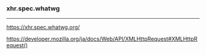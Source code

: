 ### xhr.spec.whatwg
---

https://xhr.spec.whatwg.org/

https://developer.mozilla.org/ja/docs/Web/API/XMLHttpRequest#XMLHttpRequest()























